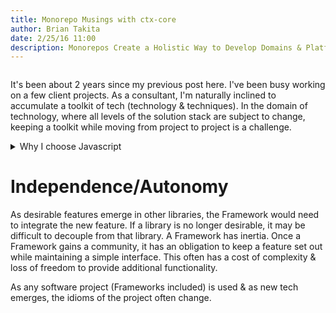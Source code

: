 ```yaml
---
title: Monorepo Musings with ctx-core
author: Brian Takita
date: 2/25/16 11:00
description: Monorepos Create a Holistic Way to Develop Domains & Platforms
---
```


```js exec frontmatter
```

It's been about 2 years since my previous post here.
I've been busy working on a few client projects.
As a consultant, I'm naturally inclined to accumulate a toolkit of tech (technology & techniques).
In the domain of technology, where all levels of the solution stack are subject to change,
	keeping a toolkit while moving from project to project is a challenge.

<!--more-->

<details>
<summary>Why I choose Javascript</summary>
<span>
I'm developing full-stack applications using node.js & es6/es2017.
An advantage of web applications written in javascript is the potential
	to share logic on all levels of the stack.
Frameworks such as <a href="https://www.meteor.com/#!" target="_blank">Meteor</a>
	provide full-stack solutions;
	with the price being lock-in to the design idioms that the framework authors
	have chosen to support their toolsets.
</span>
</details>

# Independence/Autonomy

As desirable features emerge in other libraries,
	the Framework would need to integrate the new feature.
If a library is no longer desirable, it may be difficult to decouple from that library.
A Framework has inertia.
Once a Framework gains a community,
	it has an obligation to keep a feature set out while maintaining a simple interface.
This often has a cost of complexity & loss of freedom to provide additional functionality.

As any software project (Frameworks included) is used & as new tech emerges,
	the idioms of the project often change. 
